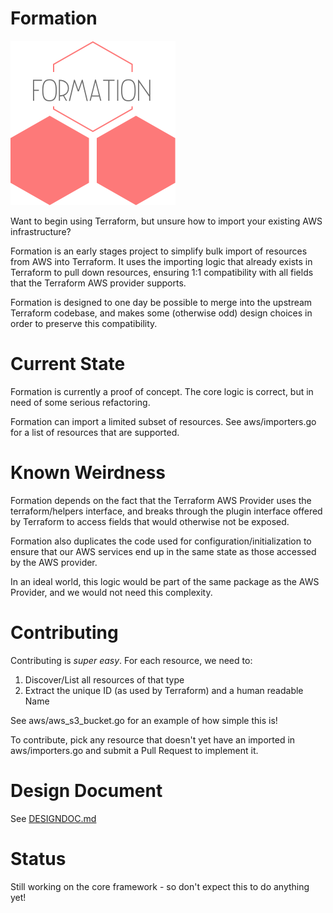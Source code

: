 # Formation

![Logo](https://raw.githubusercontent.com/jmcgill/formation/master/resources/logo.png)

Want to begin using Terraform, but unsure how to import your existing AWS infrastructure?

Formation is an early stages project to simplify bulk import of resources from AWS into Terraform. It uses the importing
logic that already exists in Terraform to pull down resources, ensuring 1:1 compatibility with all fields that
the Terraform AWS provider supports.

Formation is designed to one day be possible to merge into the upstream Terraform codebase, and makes some (otherwise
odd) design choices in order to preserve this compatibility.

# Current State

Formation is currently a proof of concept. The core logic is correct, but in need of some serious refactoring.

Formation can import a limited subset of resources. See aws/importers.go for a list of resources that are supported.

# Known Weirdness

Formation depends on the fact that the Terraform AWS Provider uses the terraform/helpers interface, and breaks through
the plugin interface offered by Terraform to access fields that would otherwise not be exposed.

Formation also duplicates the code used for configuration/initialization to ensure that our AWS services end up
in the same state as those accessed by the AWS provider.

In an ideal world, this logic would be part of the same package as the AWS Provider, and we would not need this
complexity.

# Contributing

Contributing is _super easy_. For each resource, we need to:

1. Discover/List all resources of that type
2. Extract the unique ID (as used by Terraform) and a human readable Name

See aws/aws_s3_bucket.go for an example of how simple this is!

To contribute, pick any resource that doesn't yet have an imported in aws/importers.go and submit a Pull Request to
implement it.

# Design Document

See [DESIGNDOC.md](https://github.com/jmcgill/formation/blob/master/DESIGNDOC.md)

# Status

Still working on the core framework - so don't expect this to do anything yet!

